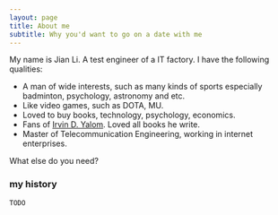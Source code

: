 ```yaml
---
layout: page
title: About me
subtitle: Why you'd want to go on a date with me
---
```


My name is Jian Li. A test engineer of a IT factory. I have the following qualities:

- A man of wide interests, such as many kinds of sports especially badminton, psychology, astronomy and etc.
- Like video games, such as DOTA, MU.
- Loved to buy books, technology, psychology, economics.
- Fans of [Irvin D. Yalom](https://en.wikipedia.org/wiki/Irvin_D._Yalom). Loved all books he write.
- Master of Telecommunication Engineering, working in internet enterprises.

What else do you need?

### my history

`TODO`
